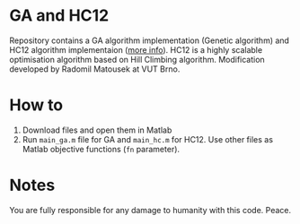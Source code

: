 # GA and HC12
Repository contains a GA algorithm implementation (Genetic algorithm) and HC12 algorithm implementaion ([more info](https://doi.org/10.1080/10556788.2011.556826)). HC12 is a highly scalable optimisation algorithm based on Hill Climbing algorithm. Modification developed by Radomil Matousek at VUT Brno.


# How to
1. Download files and open them in Matlab
2. Run `main_ga.m` file for GA and `main_hc.m` for HC12. Use other files as Matlab objective functions (`fn` parameter).

# Notes
You are fully responsible for any damage to humanity with this code. Peace.

